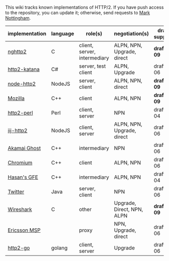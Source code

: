 This wiki tracks known implementations of HTTP/2. If you have push access to the repository, you can update it; otherwise, send requests to [Mark Nottingham](mailto:mnot@mnot.net).

implementation | language | role(s) | negotiation(s) | draft support
--- | --- | --- | --- | ---
[nghttp2](https://github.com/tatsuhiro-t/nghttp2) | C | client, server, intermediary | ALPN, NPN, Upgrade, direct | **draft-09**
[http2-katana](https://github.com/MSOpenTech/http2-katana) | C# | server, test client | ALPN, Upgrade | draft-06
[node-http2](https://github.com/molnarg/node-http2) | NodeJS | server, client | ALPN, NPN, direct | **draft-09**
[Mozilla](https://wiki.mozilla.org/Networking/http2) | C++ | client | ALPN, NPN | **draft-09**
[http2-perl](https://github.com/sludin/http2-perl) | Perl | client, server | NPN | draft-04
[iij-http2](https://github.com/shigeki/interop-iij-http2) | NodeJS | client, server | ALPN, NPN, Upgrade, direct | draft-06
[Akamai Ghost](Akamaighost) | C++ | intermediary | NPN | draft-06
[Chromium](https://sites.google.com/a/chromium.org/dev/http2) | C++ | client | ALPN, NPN | draft-06
[Hasan's GFE](Hasansgfe) | C++ | intermediary | ALPN, NPN | draft-04
[Twitter](https://twitter.com/) | Java | server, client | NPN | draft-06
[Wireshark](https://bugs.wireshark.org/bugzilla/show_bug.cgi?id=9042) | C | other | Upgrade, Direct, NPN, ALPN | **draft-09**
[Ericsson MSP](EricssonMPS) | | proxy | NPN, Upgrade, direct | draft-06
[http2-go](https://github.com/Jxck/http2) | golang | client, server | Upgrade | draft-06
